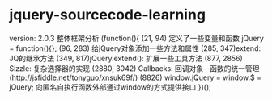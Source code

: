 jquery-sourcecode-learning
==========================
version: 2.0.3
整体框架分析
(function(){
    (21, 94) 定义了一些变量和函数 jQuery = function(){};
    (96, 283) 给jQuery对象添加一些方法和属性
    (285, 347)extend: JQ的继承方法
    (349, 817)jQuery.extend(): 扩展一些工具方法
    (877, 2856) Sizzle: 复杂选择器的实现
    (2880, 3042) Callbacks: 回调对象--函数的统一管理(http://jsfiddle.net/tonyguo/xnsuk69f/)
    (8826) window.jQuery = window.$ = jQuery; 向匿名自执行函数外部通过window的方式提供接口
})();
